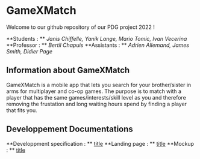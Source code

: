 # GameXMatch

Welcome to our github repository of our PDG project 2022 !

**Students : ** *Janis Chiffelle, Yanik Lange, Mario Tomic, Ivan Vecerina*
**Professor : ** *Bertil Chapuis*
**Assistants : ** *Adrien Allemand, James Smith, Didier Page*


## Information about GameXMatch

GameXMatch is a mobile app that lets you search for your brother/sister in arms for multiplayer and co-op games.
The purpose is to match with a player that has the same games/interests/skill level as you and therefore removing the frustation and long waiting hours spend by finding a player that fits you.

## Developpement Documentations

**Developpment specification : ** [title](https://docs.google.com/document/d/191YHxBswy8hhTQdy3O6hfsaYRmU11xEqwqKFHRIIMS0/edit#)
**Landing page : ** [title](https://docs.google.com/document/d/1hIhWbfQUu7bVAG6cm5ziwfVQErA8AcgApWPMfNcTUQ8/edit#heading=h.kbil6u49bvc9)
**Mockup : ** [title](https://www.figma.com/file/LT0akmI2ndpGRNxqvKgZYB/GameXMatch?node-id=0%3A1)
